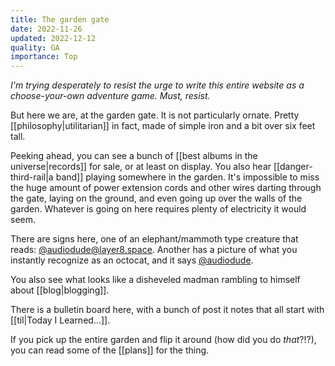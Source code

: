 ```yaml
---
title: The garden gate
date: 2022-11-26
updated: 2022-12-12
quality: GA
importance: Top
---
```


_I'm trying desperately to resist the urge to write this entire website as a choose-your-own adventure game. Must, resist._

But here we are, at the garden gate. It is not particularly ornate. Pretty [[philosophy|utilitarian]] in fact, made of simple iron and a bit over six feet tall.

Peeking ahead, you can see a bunch of [[best albums in the universe|records]] for sale, or at least on display. You also hear [[danger-third-rail|a band]] playing somewhere in the garden. It's impossible to miss the huge amount of power extension cords and other wires darting through the gate, laying on the ground, and even going up over the walls of the garden. Whatever is going on here requires plenty of electricity it would seem.

There are signs here, one of an elephant/mammoth type creature that reads: [@audiodude@layer8.space](https://layer8.space/@audiodude). Another has a picture of what you instantly recognize as an octocat, and it says [@audiodude](https://github.com/audiodude).

You also see what looks like a disheveled madman rambling to himself about [[blog|blogging]].

There is a bulletin board here, with a bunch of post it notes that all start with [[til|Today I Learned...]].

If you pick up the entire garden and flip it around (how did you do *that*?!?), you can read some of the [[plans]] for the thing.
